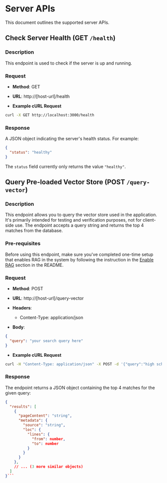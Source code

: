 # Server APIs

This document outlines the supported server APIs.

## Check Server Health (GET `/health`)

### Description

This endpoint is used to check if the server is up and running.

### Request

* **Method**: GET

* **URL**: http://[host-url]/health

* **Example cURL Request**

```bash
curl -X GET http://localhost:3000/health
```

### Response

A JSON object indicating the server's health status. For example:

```json
{
  "status": "healthy"
}
```

The `status` field currently only returns the value `"healthy"`.

## Query Pre-loaded Vector Store (POST `/query-vector`)

### Description

This endpoint allows you to query the vector store used in the application. It's primarily intended for testing
and verification purposes, not for client-side use. The endpoint accepts a query string and returns the top 4 matches
from the database.

### Pre-requisites

Before using this endpoint, make sure you've completed one-time setup that enables RAG in the system by following the
instruction in the [Enable RAG](../README.md#enable-rag) section in the README.

### Request

* **Method**: POST

* **URL**: http://[host-url]/query-vector

* **Headers**:
  * Content-Type: application/json

* **Body**:

```json
{
  "query": "your search query here"
}
```

* **Example cURL Request**

```bash
curl -H "Content-Type: application/json" -X POST -d '{"query":"high school"}' http://localhost:3000/query-vector
```

### Response

The endpoint returns a JSON object containing the top 4 matches for the given query:

```json
{
  "results": [
    {
      "pageContent": "string",
      "metadata": {
        "source": "string",
        "loc": {
          "lines": {
            "from": number,
            "to": number
          }
        }
      }
    },
    // ... (3 more similar objects)
  ]
}```
